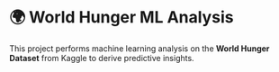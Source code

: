 # 🌍 World Hunger ML Analysis

This project performs machine learning analysis on the **World Hunger Dataset** from Kaggle to derive predictive insights.


